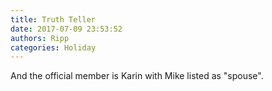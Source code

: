 ```yaml
---
title: Truth Teller
date: 2017-07-09 23:53:52
authors: Ripp
categories: Holiday
---
```


 And the official member is Karin with Mike listed as "spouse".